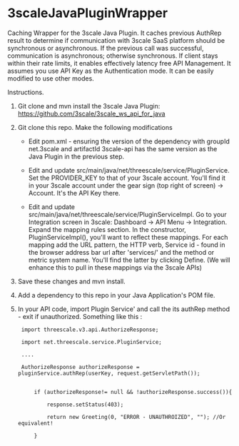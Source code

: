 # 3scaleJavaPluginWrapper
Caching Wrapper for the 3scale Java Plugin. It caches previous AuthRep result to determine if communication with 3scale SaaS platform should be synchronous or asynchronous. If the previous call was successful, communication is asynchronous; otherwise synchronous. If client stays within their rate limits, it enables effectively latency free API Management.
It assumes you use API Key as the Authentication mode. It can be easily modified to use other modes.

Instructions.

1) Git clone and mvn install the 3scale Java Plugin: https://github.com/3scale/3scale_ws_api_for_java

2) Git clone this repo. Make the following modifications
    - Edit pom.xml - ensuring the version of the dependency with groupId net.3scale and artifactId 3scale-api has the same version as the Java Plugin in the previous step.

    - Edit and update src/main/java/net/threescale/service/PluginService. Set the PROVIDER_KEY to that of your 3scale account. You'll find it in your 3scale account under the gear sign (top right of screen) -> Account. It's the API Key there.

    - Edit and update src/main/java/net/threescale/service/PluginServiceImpl. Go to your Integration screen in 3scale: Dashboard -> API Menu -> Integration. Expand the mapping rules section. In the constructor, PluginServiceImpl(), you'll want to reflect these mappings. For each mapping add the URL pattern, the HTTP verb, Service id - found in the browser address bar url after 'services/' and the method or metric system name. You'll find the latter by clicking Define.
      (We will enhance this to pull in these mappings via the 3scale APIs)

3) Save these changes and mvn install.

4) Add a dependency to this repo in your Java Application's POM file.

5) In your API code, import Plugin Service' and call the its authRep method - exit if unauthorized. Something like this :
            
        import threescale.v3.api.AuthorizeResponse;
        
        import net.threescale.service.PluginService;
        
        ....
        
        AuthorizeResponse authorizeResponse = pluginService.authRep(userKey, request.getServletPath());
        

            if (authorizeResponse!= null && !authorizeResponse.success()){
        
                response.setStatus(403);
        
                return new Greeting(0, "ERROR - UNAUTHROIZED", ""); //Or equivalent!
        
            }